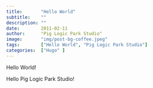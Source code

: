 ```yaml
---
title:       "Hello World"
subtitle:    ""
description: ""
date:        2011-02-11
author:      "Pig Logic Park Studio"
image:       "img/post-bg-coffee.jpeg"
tags:        ["Hello World", "Pig Logic Park Studio"]
categories:  ["Hugo" ]
---
```

Hello World!

Hello Pig Logic Park Studio!